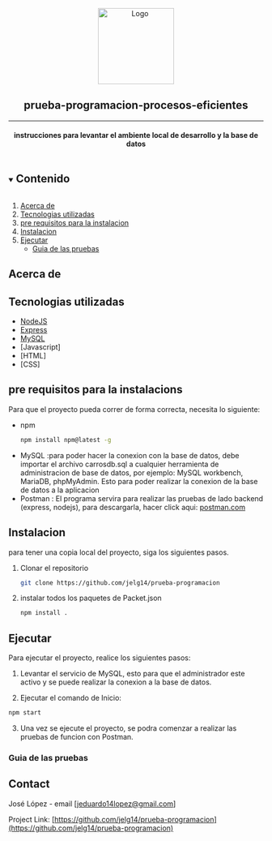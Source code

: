 <p align="center">
  <a href="https://github.com/github_username/repo_name">
    <img src="https://static.vecteezy.com/system/resources/previews/000/423/990/original/vector-document-in-folder-icon.jpg"" alt="Logo" width="150" height="150">
  </a>

  <h2 align="center">prueba-programacion-procesos-eficientes</h2>
                    <hr>
  <h4 align = "center">instrucciones para levantar el ambiente local de desarrollo y la base de datos</h4>
</p>



<!-- TABLE OF CONTENTS -->
<details open="open">
  <summary><h2 style="display: inline-block">Contenido</h2></summary>
  <ol>
    <li><a href="#acerca-de">Acerca de</a></li>
    <li><a href="#tecnologias-utilizadas">Tecnologias utilizadas</a></li>
    <li><a href="#pre requisitos para la instalacion">pre requisitos para la instalacion</a></li>
    <li><a href="#Instalacion">Instalacion</a></li>
    <li>
        <a href="#Ejecutar">Ejecutar</a>
        <ul>
            <li><a href ="#Guia-de-las pruebas">Guia de las pruebas</a></li>
        </ul>
    </li>
  </ol>
</details>

## Acerca de

<!-- Aqui debe ir la imagen de la vista de usuario -->

<!-- Aqui debe ir informacion detallada del proyecto -->

## Tecnologias utilizadas

* [NodeJS](https://nodejs.org/)
* [Express](http://expressjs.com/)
* [MySQL](https://www.mysql.com/)
* [Javascript]
* [HTML]
* [CSS]                     


## pre requisitos para la instalacions

Para que el proyecto pueda correr de forma correcta, necesita lo siguiente:
* npm
  ```sh
  npm install npm@latest -g
  ```
* MySQL
     :para poder hacer la conexion con la base de datos, debe importar el archivo carrosdb.sql a cualquier herramienta de administracion
     de base de datos, por ejemplo: MySQL workbench, MariaDB, phpMyAdmin. Esto para poder realizar la conexion de la base de datos a la aplicacion
* Postman
      : El programa servira para realizar las pruebas de lado backend (express, nodejs), para descargarla, hacer click aqui: [postman.com](https://www.postman.com/)
                           
## Instalacion

para tener una copia local del proyecto, siga los siguientes pasos.

1. Clonar el repositorio
   ```sh
   git clone https://github.com/jelg14/prueba-programacion
   ```
2. instalar todos los paquetes de Packet.json
   ```sh
   npm install .
   ```

## Ejecutar
Para ejecutar el proyecto, realice los siguientes pasos:
1. Levantar el servicio de MySQL, esto para que el administrador este activo y se puede realizar la conexion a la base de datos.                           

2. Ejecutar el comando de Inicio:
  ```sh                         
  npm start
  ```
3. Una vez se ejecute el proyecto, se podra comenzar a realizar las pruebas de funcion con Postman.


### Guia de las pruebas   
                           
## Contact

José López - email [jeduardo14lopez@gmail.com]

Project Link: [https://github.com/jelg14/prueba-programacion](https://github.com/jelg14/prueba-programacion)
